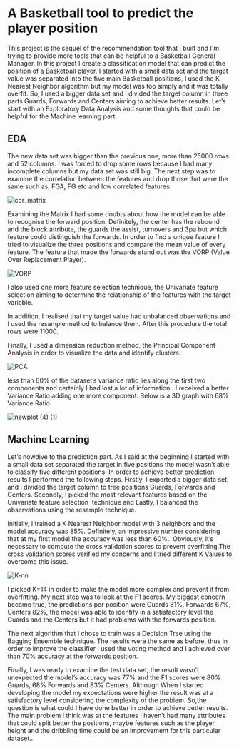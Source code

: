 # A Basketball tool to predict the player position
This project is the sequel of the recommendation tool that I built and I'm trying to provide more tools that can be helpful to a Basketball General Manager. In this project I create a classification model that can predict the position of a Basketball player. I started with a small data set and the target value was separated into the five main Basketball positions, I used the K Nearest Neighbor algorithm but my model was too simply and it was totally overfit. So, I used a bigger data set and I divided the target column in three parts Guards, Forwards and Centers aiming to achieve better results. Let’s start with an Exploratory Data Analysis and some thoughts that could be helpful for the Machine learning part. 

## EDA
The new data set was bigger than the previous one, more than 25000 rows and 52 columns. I was forced to drop some rows because I had many incomplete columns but my data set was still big.
The next step was to examine the correlation between the features and drop those that were the same such as, FGA, FG etc and low correlated features. 

![cor_matrix](https://user-images.githubusercontent.com/66875726/95019270-0a5cfc00-066d-11eb-99eb-0a77474abfbf.png)

Examining the Matrix I had some doubts about how the model can be able to recognise the forward position. Definitely, the center has the rebound and the block attribute, the guards the assist, turnovers and 3pa but which feature could distinguish the forwards. In order to find a unique feature I tried to visualize the three positions and compare the mean value of every feature. The feature that made the forwards stand out was the VORP (Value Over Replacement Player).

![VORP](https://user-images.githubusercontent.com/66875726/95019722-b3a4f180-066f-11eb-8a78-5d1ed5da383d.png)

I also used one more feature selection technique, the Univariate feature selection aiming to determine the relationship of the features with the target variable.

In addition, I realised that my target value had unbalanced observations and I used the resample method to balance them. After this procedure the total rows were 11000.  

Finally, I used a dimension reduction method, the Principal Component Analysis in order to visualize the data and identify clusters.  

![PCA](https://user-images.githubusercontent.com/66875726/95027556-262ec500-06a2-11eb-92f8-89399c9fc902.png)

less than 60% of the dataset’s variance ratio lies along the first two components and certainly I had lost a lot of information . I received a better Variance Ratio adding one more component. Below is a 3D graph with 68% Variance Ratio  

![newplot (4) (1)](https://user-images.githubusercontent.com/66875726/95482277-9c7b4200-0996-11eb-8993-0395492cebf6.png)


## Machine Learning

Let’s nowdive to the prediction part. As I said at the beginning I started with a small data set separated the target in five positions the model wasn’t able to classify five different positions. In order to achieve better prediction results I performed the following steps. Firstly, I exported a bigger data set, and I divided the target column to tree positions Guards, Forwards and Centers. Secondly, I picked the most relevant features based on the Univariate feature selection  technique and Lastly, I balanced the observations using the resample technique.

Initially, I trained a K Nearest Neighbor model with 3 neighbors and the model accuracy was 85%. Definitely, an impressive number considering that at my first model the accuracy was less than 60%.  Obviously, it’s necessary to compute the cross validation scores to prevent overfitting.The cross validation scores verified my concerns and I tried different K Values to overcome this issue. 

![K-nn](https://user-images.githubusercontent.com/66875726/95487170-a1db8b00-099c-11eb-8bb8-232aab467d24.png)

I picked K=14 in order to make the model more complex and prevent it from overfitting. My next step was to look at the F1 scores. My biggest concern became true, the predictions per position were Guards 81%, Forwards 67%, Centers 82%, the model was able to identify in a satisfactory level the Guards and the Centers but it had problems with the forwards position.

The next algorithm that I chose to train was a Decision Tree using the Bagging Ensemble technique. The results were the same as before, thus in order to improve the classifier I used the voting method and I achieved over than 70% accuracy at the forwards position.  

Finally, I was ready to examine the test data set, the result wasn’t unexpected the model’s accuracy was 77% and the F1 scores were 80% Guards, 68% Forwards and 83% Centers.
Although When I started developing the model my expectations were higher the result was at a satisfactory level considering the complexity of the problem. So,the question is what could I have done better in order to achieve better results. The main problem I think was at the features I haven’t had many attributes that could split better the positions, maybe features such as the player height and the dribbling time could be an improvement for this particular dataset.. 
